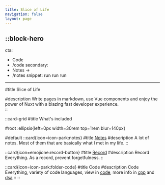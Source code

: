 ```yaml
---
title: Slice of Life
navigation: false
layout: page
---
```


::block-hero
---
cta:
  - Code
  - /code
secondary:
  - Notes →
  - /notes
snippet: run run run 
---

#title
Slice of Life

#description
Write pages in markdown, use Vue components and enjoy the power of Nuxt with a blazing fast developer experience.  
::

::card-grid
#title
What's included

#root
:ellipsis{left=0px width=30rem top=1rem blur=140px}

#default
  ::card{icon=icon-park:notes}
  #title
  [Notes](./notes)
  #description
  A lot of notes. Most of them that are basically what I met in my life.
  ::

  ::card{icon=emojione:record-button}
  #title
  [Record](./record)
  #description
  Record Everything. As a record, prevent forgetfulness.
  ::

  ::card{icon=icon-park:folder-code}
  #title
  Code
  #description
  Code Everything, variety of code languages, view in [code](./code), more info in [cpp](./cpp) and [dsa](./algorithm)
  ::
::
